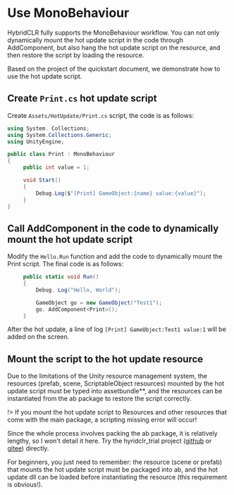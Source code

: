 # Use MonoBehaviour

HybridCLR fully supports the MonoBehaviour workflow. You can not only dynamically mount the hot update script in the code through AddComponent, but also hang the hot update script on the resource, and then restore the script by loading the resource.

Based on the project of the quickstart document, we demonstrate how to use the hot update script.

## Create `Print.cs` hot update script

Create `Assets/HotUpdate/Print.cs` script, the code is as follows:

```csharp
using System. Collections;
using System.Collections.Generic;
using UnityEngine;

public class Print : MonoBehaviour
{
     public int value = 1;

     void Start()
     {
         Debug.Log($"[Print] GameObject:{name} value:{value}");
     }
}
```

## Call AddComponent in the code to dynamically mount the hot update script

Modify the `Hello.Run` function and add the code to dynamically mount the Print script. The final code is as follows:

```csharp
     public static void Run()
     {
         Debug. Log("Hello, World");

         GameObject go = new GameObject("Test1");
         go. AddComponent<Print>();
     }
```

After the hot update, a line of log `[Print] GameObject:Test1 value:1` will be added on the screen.

## Mount the script to the hot update resource

Due to the limitations of the Unity resource management system, the resources (prefab, scene, ScriptableObject resources) mounted by the hot update script must be typed into assetbundle**, and the resources can be instantiated from the ab package to restore the script correctly.

!> If you mount the hot update script to Resources and other resources that come with the main package, a scripting missing error will occur!

Since the whole process involves packing the ab package, it is relatively lengthy, so I won't detail it here. Try the hyridclr_trial project ([github](https://focus-creative-games/hybridclr_trial) or [gitee](https://gitee.com/focus-creative-games/hybridclr_trial)) directly.

For beginners, you just need to remember: the resource (scene or prefab) that mounts the hot update script must be packaged into ab, and the hot update dll can be loaded before instantiating the resource (this requirement is obvious!).